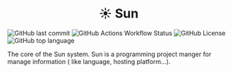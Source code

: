  <h1 style="text-align: center">☀️ Sun</h1> 

![GitHub last commit](https://img.shields.io/github/last-commit/SunDeveloppments/sun)
![GitHub Actions Workflow Status](https://img.shields.io/github/actions/workflow/status/SunDeveloppments/sun/go-tests.yml)
![GitHub License](https://img.shields.io/github/license/SunDeveloppments/sun)
![GitHub top language](https://img.shields.io/github/languages/top/SunDeveloppments/sun)



The core of the Sun system. Sun is a programming project manger for manage information ( like language, hosting platform...). 
